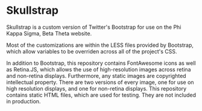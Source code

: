 Skullstrap
==========

Skullstrap is a custom version of Twitter's Bootstrap for use on the Phi Kappa Sigma, Beta Theta website.

Most of the customizations are within the LESS files provided by Bootstrap, which allow variables to be overriden across all of the project's CSS.

In addition to Bootstrap, this repository contains FontAwesome icons as well as Retina.JS, which allows the use of high-resolution images across retina and non-retina displays. Furthermore, any static images are copyrighted intellectual property. There are two versions of every image, one for use on high resolution displays, and one for non-retina displays. 
This repository contains static HTML files, which are used for testing. They are not included in production.
